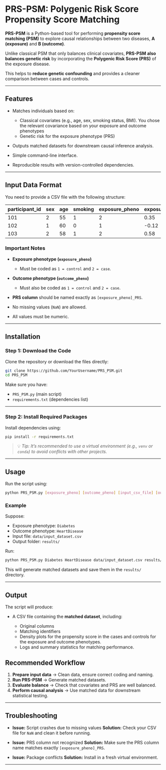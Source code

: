 # **PRS-PSM: Polygenic Risk Score Propensity Score Matching**

**PRS-PSM** is a Python-based tool for performing **propensity score matching (PSM)** to explore causal relationships between two diseases, **A (exposure)** and **B (outcome)**.

Unlike classical PSM that only balances clinical covariates, **PRS-PSM also balances genetic risk** by incorporating the **Polygenic Risk Score (PRS)** of the exposure disease.

This helps to **reduce genetic confounding** and provides a cleaner comparison between cases and controls.

---

## **Features**

* Matches individuals based on:

  * Classical covariates (e.g., age, sex, smoking status, BMI). You chose the relevant covariance based on your exposure and outcome phenotypes
  * Genetic risk for the exposure phenotype (PRS)
* Outputs matched datasets for downstream causal inference analysis.
* Simple command-line interface.
* Reproducible results with version-controlled dependencies.

---

## **Input Data Format**

You need to provide a CSV file with the following structure:

| participant\_id | sex | age | smoking | exposure\_pheno | exposure\_pheno\_PRS | outcome\_pheno |
| --------------- | --- | --- | ------- | --------------- | -------------------- | -------------- |
| 101             | 2   | 55  | 1       | 2               | 0.35                 | 1              |
| 102             | 1   | 60  | 0       | 1               | -0.12                | 1              |
| 103             | 2   | 58  | 1       | 2               | 0.58                 | 2              |

### **Important Notes**

* **Exposure phenotype (`exposure_pheno`)**

  * Must be coded as `1 = control` and `2 = case`.
* **Outcome phenotype (`outcome_pheno`)**

  * Must also be coded as `1 = control` and `2 = case`.
* **PRS column** should be named exactly as `[exposure_pheno]_PRS`.
* No missing values (`NaN`) are allowed.
* All values must be numeric.

---

## **Installation**

### **Step 1: Download the Code**

Clone the repository or download the files directly:

```bash
git clone https://github.com/YourUsername/PRS_PSM.git
cd PRS_PSM
```

Make sure you have:

* `PRS_PSM.py` (main script)
* `requirements.txt` (dependencies list)

---

### **Step 2: Install Required Packages**

Install dependencies using:

```bash
pip install -r requirements.txt
```

> 💡 *Tip: It’s recommended to use a virtual environment (e.g., `venv` or `conda`) to avoid conflicts with other projects.*

---

## **Usage**

Run the script using:

```bash
python PRS_PSM.py [exposure_pheno] [outcome_pheno] [input_csv_file] [output_path]
```

### **Example**

Suppose:

* Exposure phenotype: `Diabetes`
* Outcome phenotype: `HeartDisease`
* Input file: `data/input_dataset.csv`
* Output folder: `results/`

Run:

```bash
python PRS_PSM.py Diabetes HeartDisease data/input_dataset.csv results/
```

This will generate matched datasets and save them in the `results/` directory.

---

## **Output**

The script will produce:

* A CSV file containing the **matched dataset**, including:

  * Original columns
  * Matching identifiers
  * Density plots for the propensity score in the cases and controls for the exposure and outcome phenotypes.
  * Logs and summary statistics for matching performance.



## **Recommended Workflow**

1. **Prepare input data** → Clean data, ensure correct coding and naming.
2. **Run PRS-PSM** → Generate matched datasets.
3. **Evaluate balance** → Check that covariates and PRS are well balanced.
4. **Perform causal analysis** → Use matched data for downstream statistical testing.

---

## **Troubleshooting**

* **Issue:** Script crashes due to missing values
  **Solution:** Check your CSV file for `NaN` and clean it before running.

* **Issue:** PRS column not recognized
  **Solution:** Make sure the PRS column name matches exactly `[exposure_pheno]_PRS`.

* **Issue:** Package conflicts
  **Solution:** Install in a fresh virtual environment.

---


